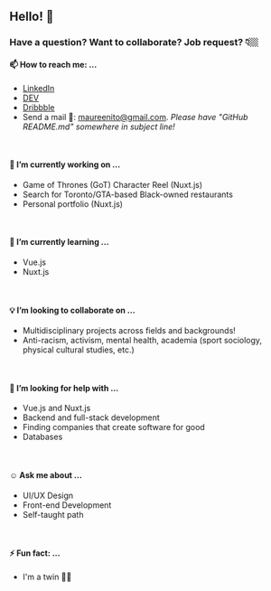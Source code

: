 ## Hello! 👋

<!--
**maureento8888/maureento8888** is a ✨ _special_ ✨ repository because its `README.md` (this file) appears on your GitHub profile. -->

<h3>Have a question? Want to collaborate? Job request? 👇🏼</h3>
  <h4>📫 How to reach me: ...</h4>
<ul>
  <li><a href="https://www.linkedin.com/in/maureento" target="_blank" rel="noopener noreferrer" alt="LinkedIn">LinkedIn</a></li>
  <li><a href="https://dev.to/maureento8888" target="_blank" rel="noopener noreferrer" alt="dev.to">DEV</a></li>
  <li><a href="https://dribbble.com/maureen_to" target="_blank" rel="noopener noreferrer" alt="Dribbble">Dribbble</a></li>
  <li>Send a mail 🐌: <a href="mailto:maureenito@gmail.com" target="_blank" rel="noopener noreferrer">maureenito@gmail.com</a>.<em> Please have "GitHub README.md" somewhere in subject line!</em></li>
</ul>
<br>
  <h4>🔭 I’m currently working on ...</h4>
<uL>
  <li>Game of Thrones (GoT) Character Reel (Nuxt.js)</li>
  <li>Search for Toronto/GTA-based Black-owned restaurants</li>
  <li>Personal portfolio (Nuxt.js)</li>
</ul>
<br>
  <h4>🌱 I’m currently learning ...</h4>
<ul>
  <li>Vue.js</li>
  <li>Nuxt.js</li>
</ul>
<br>
  <h4>💡 I’m looking to collaborate on ...</h4>
<ul>
  <li>Multidisciplinary projects across fields and backgrounds!</li>
  <li>Anti-racism, activism, mental health, academia (sport sociology, physical cultural studies, etc.)</li>
</ul>
<br>
  <h4>💬 I’m looking for help with ...</h4>
<ul>
  <li>Vue.js and Nuxt.js</li>
  <li>Backend and full-stack development</li>
  <li>Finding companies that create software for good</li>
  <li>Databases</li>
</ul>
<br>
  <h4>☺️ Ask me about ...</h4>
<ul>
  <li>UI/UX Design</li>
  <li>Front-end Development</li>
  <li>Self-taught path</li>
</ul>
<br>
  <h4>⚡ Fun fact: ...</h4>
<ul>
  <li>I'm a twin 👯‍♀️</li>
</ul>
